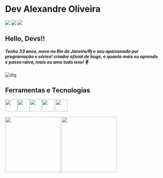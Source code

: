#  Dev Alexandre Oliveira




<div>
<a href="https://www.linkedin.com/in/alexandrepso" target="_blank"><img src="https://img.shields.io/badge/-LinkedIn-%230077B5?style=for-the-badge&logo=linkedin&logoColor=white" target="_blank"></a>   
<a href = "mailto:alexandrepso17@gmail.com"><img src="https://img.shields.io/badge/Gmail-D14836?style=for-the-badge&logo=gmail&logoColor=white" target="_blank"></a>
<a href="https://instagram.com/alexandrepso" target="_blank"><img src="https://img.shields.io/badge/-Instagram-%23E4405F?style=for-the-badge&logo=instagram&logoColor=white" target="_blank"></a>
</div>  

## Hello, Devs!!

#### *Tenho 33 anos, moro no Rio de Janeiro/Rj e sou apaixonado por programação e séries! criador oficial de bugs, e quanto mais eu aprendo e passo raiva, mais eu amo tudo isso!* :v:

![dig](https://user-images.githubusercontent.com/95868877/235471562-bccd0a6f-7d04-49d4-a493-e4ddad13ace9.gif)




## Ferramentas e Tecnologias


<img src="https://cdn.jsdelivr.net/gh/devicons/devicon/icons/git/git-original.svg"   width="40" height="40"  /><img src="https://cdn.jsdelivr.net/gh/devicons/devicon/icons/github/github-original.svg"   width="40" height="40"  /><img src="https://cdn.jsdelivr.net/gh/devicons/devicon/icons/dart/dart-original.svg"   width="40" height="40"  /><img src="https://cdn.jsdelivr.net/gh/devicons/devicon/icons/flutter/flutter-original.svg"   width="40" height="40"  />
            <img src="https://cdn.jsdelivr.net/gh/devicons/devicon/icons/java/java-original.svg"   width="40" height="40"  />
          





<div>
<a href="https://github.com/alexandrepso">
<img height="180em" src="https://github-readme-stats.vercel.app/api/top-langs/?username=alexandrepso&layout=compact&langs_count=7&theme=dracula"/>
<img height="180em" src="https://github-readme-stats.vercel.app/api?username=alexandrepso&show_icons=true&theme=dracula&include_all_commits=true&count_private=true"/>
</div>
